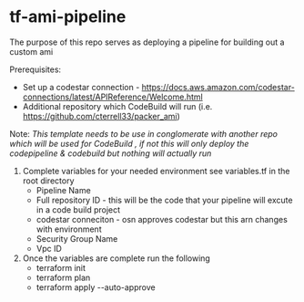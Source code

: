 # tf-ami-pipeline

The purpose of this repo serves as deploying a pipeline for building out a custom ami 

Prerequisites:
- Set up a codestar connection - https://docs.aws.amazon.com/codestar-connections/latest/APIReference/Welcome.html
- Additional repository which CodeBuild will run (i.e. https://github.com/cterrell33/packer_ami)

Note:
*This template needs to be use in conglomerate with another repo which will be used for CodeBuild , if not this will only deploy the codepipeline & codebuild but nothing will actually run* 

1. Complete variables for your needed environment see variables.tf in the root directory
    - Pipeline Name
    - Full repository ID - this will be the code that your pipeline will excute in a code build project
    - codestar conneciton - osn approves codestar but this arn changes with environment
    - Security Group Name
    - Vpc ID
2. Once the variables are complete run the following
    - terraform init
    - terraform plan
    - terraform apply --auto-approve
